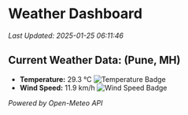 
# Weather Dashboard

_Last Updated: 2025-01-25 06:11:46_

## Current Weather Data: (Pune, MH)
- **Temperature:** 29.3 °C ![Temperature Badge](https://img.shields.io/badge/Temperature-Medium%20Temp-green)
- **Wind Speed:** 11.9 km/h ![Wind Speed Badge](https://img.shields.io/badge/Wind%20Speed-Low%20Wind-blue)

*Powered by Open-Meteo API*
